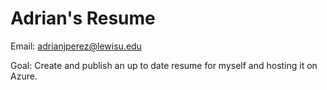 # Adrian's Resume

Email: adrianjperez@lewisu.edu

Goal: Create and publish an up to date resume for myself and hosting it on Azure.
 
 
